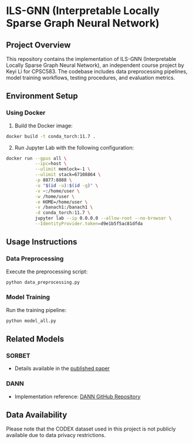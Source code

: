 # ILS-GNN (Interpretable Locally Sparse Graph Neural Network)

## Project Overview
This repository contains the implementation of ILS-GNN (Interpretable Locally Sparse Graph Neural Network), an independent course project by Keyi Li for CPSC583. The codebase includes data preprocessing pipelines, model training workflows, testing procedures, and evaluation metrics.

## Environment Setup

### Using Docker
1. Build the Docker image:
```bash
docker build -t conda_torch:11.7 .
```

2. Run Jupyter Lab with the following configuration:
```bash
docker run --gpus all \
           --ipc=host \
           --ulimit memlock=-1 \
           --ulimit stack=67108864 \
           -p 8877:8888 \
           -u "$(id -u):$(id -g)" \
           -v ~:/home/user \
           -w /home/user \
           -e HOME=/home/user \
           -v /banach1:/banach1 \
           -d conda_torch:11.7 \
           jupyter lab --ip 0.0.0.0 --allow-root --no-browser \
           --IdentityProvider.token=d9e1b5f5ac81dfda
```

## Usage Instructions

### Data Preprocessing
Execute the preprocessing script:
```bash
python data_preprocessing.py
```

### Model Training
Run the training pipeline:
```bash
python model_all.py
```

## Related Models

### SORBET
- Details available in the [published paper](https://pubmed.ncbi.nlm.nih.gov/38260586/)

### DANN
- Implementation reference: [DANN GitHub Repository](https://github.com/fungtion/DANN)

## Data Availability
Please note that the CODEX dataset used in this project is not publicly available due to data privacy restrictions.
